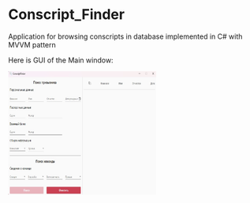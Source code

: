 # Conscript_Finder
Application for browsing conscripts in database implemented in C# with MVVM pattern

Here is GUI of the Main window:

<p>
  <img src = "https://github.com/trxerick/Conscript_Finder/blob/main/GUI_Demo/GUI_1.jpg" Width=300 Height=250/>
</p>
